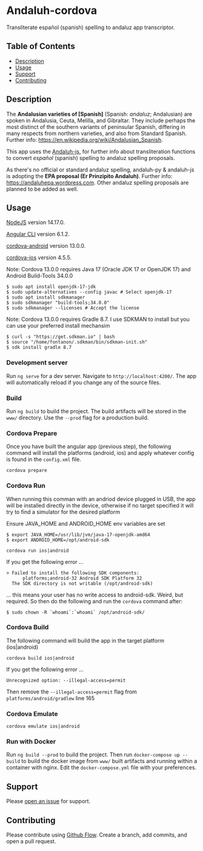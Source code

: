 # Andaluh-cordova

Transliterate español (spanish) spelling to andaluz app transcriptor.


## Table of Contents

- [Description](#description)
- [Usage](#usage)
- [Support](#support)
- [Contributing](#contributing)

## Description

The **Andalusian varieties of [Spanish]** (Spanish: *andaluz*; Andalusian) are spoken in Andalusia, Ceuta, Melilla, and Gibraltar. They include perhaps the most distinct of the southern variants of peninsular Spanish, differing in many respects from northern varieties, and also from Standard Spanish. Further info: https://en.wikipedia.org/wiki/Andalusian_Spanish.

This app uses the [Andaluh-js](https://github.com/andalugeeks/andaluh-js), for further info about transliteration functions to convert *español* (spanish) spelling to andaluz spelling proposals.

As there's no official or standard andaluz spelling, andaluh-py & andaluh-js is adopting the **EPA proposal (Er Prinzipito Andaluh)**. Further info: https://andaluhepa.wordpress.com. Other andaluz spelling proposals are planned to be added as well.

## Usage

[NodeJS](https://github.com/nodejs) version 14.17.0.

[Angular CLI](https://github.com/angular/angular-cli) version 6.1.2.

[cordova-android](https://github.com/apache/cordova-android) version 13.0.0.

[cordova-ios](https://github.com/apache/cordova-ios) version 4.5.5.

Note: Cordova 13.0.0 requires Java 17 (Oracle JDK 17 or OpenJDK 17) and Android Build-Tools 34.0.0
```
$ sudo apt install openjdk-17-jdk
$ sudo update-alternatives --config javac # Select openjdk-17
$ sudo apt install sdkmanager
$ sudo sdkmanager "build-tools;34.0.0"
$ sudo sdkmanager --licenses # Accept the license
```

Note: Cordova 13.0.0 requires Gradle 8.7. I use SDKMAN to install but you can use your preferred install mechansim
```
$ curl -s "https://get.sdkman.io" | bash
$ source "/home/fontanon/.sdkman/bin/sdkman-init.sh"
$ sdk install gradle 8.7

```

### Development server
Run `ng serve` for a dev server. Navigate to `http://localhost:4200/`. The app will automatically reload if you change any of the source files.

### Build
Run `ng build` to build the project. The build artifacts will be stored in the `www/` directory. Use the `--prod` flag for a production build.

### Cordova Prepare
Once you have built the angular app (previous step), the following command will install the platforms (android, ios) and apply whatever config is found in the `config.xml` file.

`cordova prepare`


### Cordova Run
When running this comman with an andriod device plugged in USB, the app will be installed directly in the device, otherwise if no target specified it will try to find a simulator for the desired platform

Ensure JAVA_HOME and ANDROID_HOME env variables are set

```
$ export JAVA_HOME=/usr/lib/jvm/java-17-openjdk-amd64
$ export ANDROID_HOME=/opt/android-sdk
```

`cordova run ios|android`

If you get the following error ...

```
> Failed to install the following SDK components:
      platforms;android-32 Android SDK Platform 32
  The SDK directory is not writable (/opt/android-sdk)
```

... this means your user has no write access to android-sdk. Weird, but required. So then do the following and run the `cordova` command after:

```
$ sudo chown -R `whoami`:`whoami` /opt/android-sdk/
```

### Cordova Build
The following command will build the app in the target platform (ios|android)

`cordova build ios|android`

If you get the following error ...

```
Unrecognized option: --illegal-access=permit
```

Then remove the `--illegal-access=permit` flag from `platforms/android/gradlew` line 165

### Cordova Emulate
`cordova emulate ios|android`



### Run with Docker
Run `ng build --prod` to build the project. Then run `docker-compose up --build` to build the docker image from `www/` built artifacts and running within a container with nginx. Edit the `docker-compose.yml` file with your preferences.


## Support

Please [open an issue](https://github.com/andalugeeks/andaluh-cordova/issues/new) for support.

## Contributing

Please contribute using [Github Flow](https://guides.github.com/introduction/flow/). Create a branch, add commits, and open a pull request.
